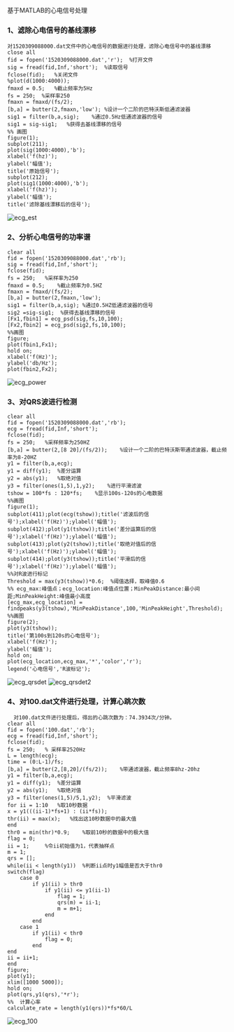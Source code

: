 
基于MATLAB的心电信号处理
### 1、滤除心电信号的基线漂移
    对1520309088000.dat文件中的心电信号的数据进行处理，滤除心电信号中的基线漂移
    close all
    fid = fopen('1520309088000.dat','r');  %打开文件
    sig = fread(fid,Inf,'short');  %读取信号
    fclose(fid);   %关闭文件
    %plot(d(1000:4000));
    fmaxd = 0.5;   %截止频率为5Hz
    fs = 250;  %采样率250
    fmaxn = fmaxd/(fs/2);
    [b,a] = butter(2,fmaxn,'low'); %设计一个二阶的巴特沃斯低通滤波器
    sig1 = filter(b,a,sig);    %通过0.5Hz低通滤波器的信号
    sig1 = sig-sig1;   %获得去基线漂移的信号
    %% 画图
    figure(1);
    subplot(211);
    plot(sig(1000:4000),'b');
    xlabel('f(hz)');
    ylabel('幅值');
    title('原始信号');
    subplot(212);
    plot(sig1(1000:4000),'b');
    xlabel('f(hz)');
    ylabel('幅值');
    title('滤除基线漂移后的信号');
![ecg_est](https://github.com/guangyubin/SmartHealth/blob/master/2018/students/S201815061/figure/ecg_est.jpg)
### 2、分析心电信号的功率谱
    clear all
    fid = fopen('1520309088000.dat','rb');
    sig = fread(fid,Inf,'short');
    fclose(fid);
    fs = 250;   %采样率为250  
    fmaxd = 0.5;    %截止频率为0.5HZ
    fmaxn = fmaxd/(fs/2);
    [b,a] = butter(2,fmaxn,'low');
    sig1 = filter(b,a,sig); %通过0.5HZ低通滤波器的信号
    sig2 =sig-sig1;  %获得去基线漂移的信号
    [Fx1,fbin1] = ecg_psd(sig,fs,10,100);
    [Fx2,fbin2] = ecg_psd(sig2,fs,10,100);
    %%画图
    figure;
    plot(fbin1,Fx1);
    hold on;
    xlabel('f(Hz)');
    ylabel('db/Hz');
    plot(fbin2,Fx2);
![ecg_power](https://github.com/guangyubin/SmartHealth/blob/master/2018/students/S201815061/figure/ecg_power.jpg)
### 3、对QRS波进行检测
    clear all
    fid = fopen('1520309088000.dat','rb');
    ecg = fread(fid,Inf,'short');
    fclose(fid);
    fs = 250;   %采样频率为250HZ
    [b,a] = butter(2,[8 20]/(fs/2));    %设计一个二阶的巴特沃斯带通滤波器，截止频率为8-20HZ
    y1 = filter(b,a,ecg);
    y1 = diff(y1);  %差分运算
    y2 = abs(y1);   %取绝对值
    y3 = filter(ones(1,5),1,y2);    %进行平滑滤波
    tshow = 100*fs : 120*fs;    %显示100s-120s的心电数据
    %%画图
    figure(1);
    subplot(411);plot(ecg(tshow));title('滤波后的信号');xlabel('f(Hz)');ylabel('幅值');
    subplot(412);plot(y1(tshow));title('差分运算后的信号');xlabel('f(Hz)');ylabel('幅值');
    subplot(413);plot(y2(tshow));title('取绝对值后的信号');xlabel('f(Hz)');ylabel('幅值');
    subplot(414);plot(y3(tshow));title('平滑后的信号');xlabel('f(Hz)');ylabel('幅值');
    %%对R波进行标记
    Threshold = max(y3(tshow))*0.6;  %阈值选择，取峰值0.6
    %% ecg_max:峰值点；ecg_location:峰值点位置；MinPeakDistance:最小间距;MinPeakHeight:峰值最小高度
    [ecg_max,ecg_location] = findpeaks(y3(tshow),'MinPeakDistance',100,'MinPeakHeight',Threshold);
    %%画图
    figure(2);
    plot(y3(tshow));
    title('第100s到120s的心电信号');
    xlabel('f(Hz)');
    ylabel('幅值');
    hold on;
    plot(ecg_location,ecg_max,'*','color','r');
    legend('心电信号','R波标记');
![ecg_qrsdet](https://github.com/guangyubin/SmartHealth/blob/master/2018/students/S201815061/figure/ecg_qrsdet.jpg)
![ecg_qrsdet2](https://github.com/guangyubin/SmartHealth/blob/master/2018/students/S201815061/figure/ecg_qrsdet2.jpg)
### 4、对100.dat文件进行处理，计算心跳次数
      对100.dat文件进行处理后，得出的心跳次数为：74.3934次/分钟。
    clear all
    fid = fopen('100.dat','rb');
    ecg = fread(fid,Inf,'short');
    fclose(fid);
    fs = 250;   % 采样率2520Hz
    L = length(ecg);
    time = (0:L-1)/fs;
    [b,a] = butter(2,[8,20]/(fs/2));    %带通滤波器，截止频率8hz-20hz
    y1 = filter(b,a,ecg);
    y1 = diff(y1);  %差分运算
    y2 = abs(y1);   %取绝对值
    y3 = filter(ones(1,5)/5,1,y2);  %平滑滤波
    for ii = 1:10   %取10秒数据
    x = y1(((ii-1)*fs+1) : (ii*fs));
    thr(ii) = max(x);   %找出这10秒数据中的最大值
    end
    thr0 = min(thr)*0.9;    %取前10秒的数据中的极大值
    flag = 0;
    ii = 1;     %令ii初始值为1，代表抽样点
    m = 1;
    qrs = [];
    while(ii < length(y1))  %判断ii点时y1幅值是否大于thr0
    switch(flag)
        case 0
            if y1(ii) > thr0
                if y1(ii) <= y1(ii-1)
                    flag = 1;
                    qrs(m) = ii-1;
                    m = m+1;
                end
            end
        case 1
            if y1(ii) < thr0
                flag = 0;
            end
    end
    ii = ii+1;
    end
    figure;
    plot(y1);
    xlim([1000 5000]);
    hold on;
    plot(qrs,y1(qrs),'*r');
    %%  计算心率
    calculate_rate = length(y1(qrs))*fs*60/L
![ecg_100](https://github.com/guangyubin/SmartHealth/blob/master/2018/students/S201815061/figure/ecg_100.jpg)

   
